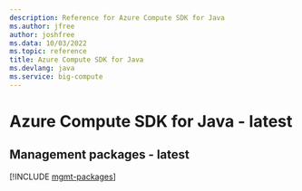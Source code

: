 ```yaml
---
description: Reference for Azure Compute SDK for Java
ms.author: jfree
author: joshfree
ms.data: 10/03/2022
ms.topic: reference
title: Azure Compute SDK for Java
ms.devlang: java
ms.service: big-compute
---
```

# Azure Compute SDK for Java - latest

## Management packages - latest
[!INCLUDE [mgmt-packages](compute-mgmt-index.md)]